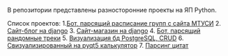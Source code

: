 В репозитории представлены разносторонние проекты на ЯП Python.

Список проектов:
1.[Бот, парсящий расписание групп с сайта МТУСИ](https://github.com/AlinaZoloeva/liloxz/tree/main/ScheduleParsBot)
2.  [Сайт-блог на django](https://github.com/AlinaZoloeva/liloxz/tree/main/BlogDjango)
3. [Сайт-магазин на django](https://github.com/AlinaZoloeva/liloxz/tree/main/ShopDjango)
4. [Бот, парсящий рандомные треки](https://github.com/AlinaZoloeva/liloxz/tree/main/TracksParsing)
5. [Визуализация бд PostgreSQL, CRUD](https://github.com/AlinaZoloeva/liloxz/tree/main/VisualDatabase)
6. [Свизуализированный на pyqt5 калькулятор](https://github.com/AlinaZoloeva/liloxz/tree/main/Pyqt5Calculator)
7. [Парсинг цитат](https://github.com/AlinaZoloeva/liloxz/tree/main/WebScraperQuote)
   
